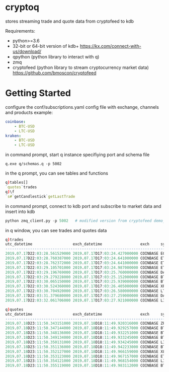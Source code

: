 # cryptoq
stores streaming trade and quote data from cryptofeed to kdb

Requirements:
* python>=3.6 
* 32-bit or 64-bit version of kdb+ https://kx.com/connect-with-us/download/
* qpython (python library to interact with q)
* zmq
* cryptofeed (python library to stream cryptocurrency market data) https://github.com/bmoscon/cryptofeed

# Getting Started
configure the conf/subscriptions.yaml config file with exchange, channels and products
example:
```yaml
coinbase:
    - BTC-USD
    - LTC-USD
kraken:
    - BTC-USD
    - LTC-USD
```
in command prompt, start q instance specifiying port and schema file
```shell
q.exe q/schemas.q -p 5002
```
in the q prompt, you can see tables and functions
```q
q)tables[]
`quotes`trades
q)\f
`s#`getCandlestick`getLastTrade
```
in command prompt, connect to kdb port and subscribe to market data and insert into kdb 
```python
python zmq_client.py -p 5002   # modified version from cryptofeed demo_zmq.py
```

in q window, you can see trades and quotes data
```q
q)trades
utc_datetime                  exch_datetime                 exch     sym      side amount     price    order_id
---------------------------------------------------------------------------------------------------------------
2019.07.17D22:03:28.561529000 2019.07.17D17:03:24.427000000 COINBASE EOS-USD  sell 42.8       3.956    396979  
2019.07.17D22:03:28.760387000 2019.07.17D17:03:24.641000000 COINBASE ETH-USD  buy  5          215.52   50223672
2019.07.17D22:03:28.762372000 2019.07.17D17:03:24.641000000 COINBASE ETH-USD  buy  15.61874   215.53   50223673
2019.07.17D22:03:29.105701000 2019.07.17D17:03:24.987000000 COINBASE ETH-USD  buy  5          215.52   50223674
2019.07.17D22:03:29.196769000 2019.07.17D17:03:25.760000000 COINBASE DAI-USDC sell 6.03765    0.992532 147320  
2019.07.17D22:03:29.279228000 2019.07.17D17:03:25.152000000 COINBASE BTC-USD  sell 0.01056728 9860     70194746
2019.07.17D22:03:30.065150000 2019.07.17D17:03:25.939000000 COINBASE BTC-USD  buy  0.05440595 9864.39  70194747
2019.07.17D22:03:30.524360000 2019.07.17D17:03:26.405000000 COINBASE XRP-USD  buy  67         0.315    2431849 
2019.07.17D22:03:30.704920000 2019.07.17D17:03:26.580000000 COINBASE LTC-BTC  sell 1.1969     0.009416 6068676 
2019.07.17D22:03:31.379680000 2019.07.17D17:03:27.259000000 COINBASE DAI-USDC sell 22.06721   0.992532 147321  
2019.07.17D22:03:32.061706000 2019.07.17D17:03:27.921000000 COINBASE LINK-USD buy  38.8       2.4657   581567 

q)quotes
utc_datetime                  exch_datetime                 exch     sym      bsize      bid        ask        asize    
------------------------------------------------------------------------------------------------------------------------
2019.07.18D23:11:50.343151000 2019.07.18D18:11:49.920316000 COINBASE ZRX-BTC  4103.811   2.244e-005 2.25e-005  6292.148 
2019.07.18D23:11:50.347144000 2019.07.18D18:11:49.929257000 COINBASE BTC-USDC 1.281527   10649.47   10660.17   0.1716854
2019.07.18D23:11:50.348136000 2019.07.18D18:11:49.932251000 COINBASE BTC-USD  0.00234715 10651.21   10659.03   0.621531 
2019.07.18D23:11:50.349134000 2019.07.18D18:11:49.933245000 COINBASE BTC-USD  0.00234715 10651.21   10659.03   0.621531 
2019.07.18D23:11:50.350131000 2019.07.18D18:11:49.934245000 COINBASE LINK-USD 1310.99    2.67597    2.67997    8.45     
2019.07.18D23:11:50.351136000 2019.07.18D18:11:49.942233000 COINBASE BTC-USD  0.1663128  10651.21   10659.03   0.621531 
2019.07.18D23:11:50.352127000 2019.07.18D18:11:49.966159000 COINBASE XLM-USD  1061       0.088705   0.08872    51574    
2019.07.18D23:11:50.353123000 2019.07.18D18:11:49.967157000 COINBASE ETC-USD  269.7492   6.031      6.04       50       
2019.07.18D23:11:50.354121000 2019.07.18D18:11:49.968154000 COINBASE LINK-USD 1310.99    2.67597    2.67997    8.45     
2019.07.18D23:11:50.355119000 2019.07.18D18:11:49.983112000 COINBASE BTC-USD  0.1663128  10651.21   10659.03   0.621531 
```







